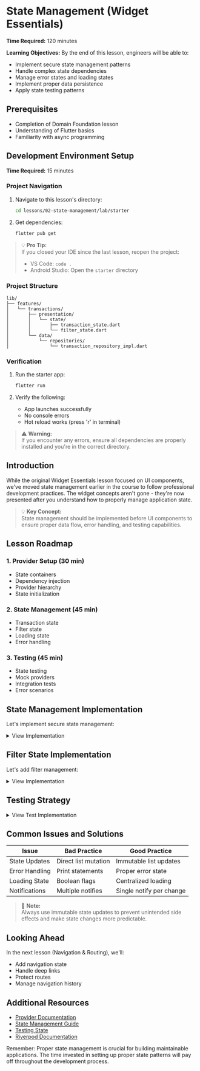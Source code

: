 # State Management (Widget Essentials)

**Time Required:** 120 minutes

**Learning Objectives:** By the end of this lesson, engineers will be able to:
- Implement secure state management patterns
- Handle complex state dependencies
- Manage error states and loading states
- Implement proper data persistence
- Apply state testing patterns


## Prerequisites
- Completion of Domain Foundation lesson
- Understanding of Flutter basics
- Familiarity with async programming


## Development Environment Setup
**Time Required:** 15 minutes

### Project Navigation
1. Navigate to this lesson's directory:
   ```bash
   cd lessons/02-state-management/lab/starter
   ```

2. Get dependencies:
   ```bash
   flutter pub get
   ```

> 💡 **Pro Tip:**  
> If you closed your IDE since the last lesson, reopen the project:
> - VS Code: `code .`
> - Android Studio: Open the `starter` directory

### Project Structure
```
lib/
├── features/
│   └── transactions/
│       ├── presentation/
│       │   └── state/
│       │       ├── transaction_state.dart
│       │       └── filter_state.dart
│       └── data/
│           └── repositories/
│               └── transaction_repository_impl.dart
```

### Verification
1. Run the starter app:
   ```bash
   flutter run
   ```

2. Verify the following:
   - App launches successfully
   - No console errors
   - Hot reload works (press 'r' in terminal)

> ⚠️ **Warning:**  
> If you encounter any errors, ensure all dependencies are properly installed and you're in the correct directory.


## Introduction
While the original Widget Essentials lesson focused on UI components, we've moved state management earlier in the course to follow professional development practices. The widget concepts aren't gone - they're now presented after you understand how to properly manage application state.

> 💡 **Key Concept:**  
> State management should be implemented before UI components to ensure proper data flow, error handling, and testing capabilities.


## Lesson Roadmap

### 1. Provider Setup (30 min)
- State containers
- Dependency injection
- Provider hierarchy
- State initialization

### 2. State Management (45 min)
- Transaction state
- Filter state
- Loading state
- Error handling

### 3. Testing (45 min)
- State testing
- Mock providers
- Integration tests
- Error scenarios


## State Management Implementation

Let's implement secure state management:

<details>
<summary>View Implementation</summary>

```dart
// lib/features/transactions/presentation/state/transaction_state.dart

class TransactionState extends ChangeNotifier {
    final TransactionRepository repository;
    List<Transaction> _transactions = [];
    bool _loading = false;
    String? _error;
    
    TransactionState({required this.repository}) {
        _loadInitialData();
    }
    
    // Getters with immutability
    List<Transaction> get transactions => 
        List.unmodifiable(_transactions);
    bool get loading => _loading;
    String? get error => _error;
    
    Future<void> _loadInitialData() async {
        try {
            _setLoading(true);
            final data = await repository.getTransactions();
            _transactions = data;
            _error = null;
        } catch (e) {
            _error = 'Failed to load transactions: $e';
        } finally {
            _setLoading(false);
        }
    }
    
    Future<void> refreshTransactions() async {
        try {
            _setLoading(true);
            final data = await repository.getTransactions();
            _transactions = data;
            _error = null;
        } catch (e) {
            _error = 'Failed to refresh transactions: $e';
        } finally {
            _setLoading(false);
        }
    }
    
    void _setLoading(bool value) {
        _loading = value;
        notifyListeners();
    }
    
    void _setError(String? value) {
        _error = value;
        notifyListeners();
    }
}

// Provider setup
final transactionProvider = ChangeNotifierProvider((ref) =>
    TransactionState(
        repository: ref.watch(repositoryProvider),
    ),
);
```

**Verification Steps:**
1. Initialize state with repository
2. Load initial data
3. Test refresh functionality
4. Verify error handling
</details>


## Filter State Implementation

Let's add filter management:

<details>
<summary>View Implementation</summary>

```dart
// lib/features/transactions/presentation/state/filter_state.dart

class FilterState extends ChangeNotifier {
    String? _searchQuery;
    DateTime? _startDate;
    DateTime? _endDate;
    String? _category;
    
    // Getters
    String? get searchQuery => _searchQuery;
    DateTime? get startDate => _startDate;
    DateTime? get endDate => _endDate;
    String? get category => _category;
    
    // Filter setters with validation
    void setSearchQuery(String? query) {
        if (_searchQuery == query) return;
        _searchQuery = query;
        notifyListeners();
    }
    
    void setDateRange(DateTime? start, DateTime? end) {
        if (start != null && end != null && start.isAfter(end)) {
            throw StateError('Start date cannot be after end date');
        }
        _startDate = start;
        _endDate = end;
        notifyListeners();
    }
    
    void setCategory(String? category) {
        if (_category == category) return;
        _category = category;
        notifyListeners();
    }
    
    void clearFilters() {
        _searchQuery = null;
        _startDate = null;
        _endDate = null;
        _category = null;
        notifyListeners();
    }
}

// Provider setup
final filterProvider = ChangeNotifierProvider((ref) => FilterState());
```

**Verification Steps:**
1. Set various filters
2. Test date validation
3. Clear filters
4. Verify notifications
</details>


## Testing Strategy

<details>
<summary>View Test Implementation</summary>

```dart
// test/features/transactions/presentation/state/transaction_state_test.dart

void main() {
    group('TransactionState', () {
        late MockRepository repository;
        late TransactionState state;
        
        setUp(() {
            repository = MockRepository();
            state = TransactionState(repository: repository);
        });
        
        test('loads initial data', () async {
            when(() => repository.getTransactions())
                .thenAnswer((_) async => [
                    Transaction(
                        id: '1',
                        amount: Money(value: 100),
                        description: 'Test',
                        date: DateTime.now(),
                        status: TransactionStatus.completed,
                    ),
                ]);
                
            // Initial load happens in constructor
            await Future.delayed(Duration.zero);
            
            expect(state.loading, false);
            expect(state.transactions.length, 1);
            expect(state.error, null);
        });
        
        test('handles load error', () async {
            when(() => repository.getTransactions())
                .thenThrow(Exception('Network error'));
                
            // Initial load happens in constructor
            await Future.delayed(Duration.zero);
            
            expect(state.loading, false);
            expect(state.transactions, isEmpty);
            expect(state.error, contains('Failed to load'));
        });
    });
}
```
</details>


## Common Issues and Solutions

| Issue | Bad Practice | Good Practice |
|-------|-------------|---------------|
| State Updates | Direct list mutation | Immutable list updates |
| Error Handling | Print statements | Proper error state |
| Loading State | Boolean flags | Centralized loading |
| Notifications | Multiple notifies | Single notify per change |

> 📝 **Note:**  
> Always use immutable state updates to prevent unintended side effects and make state changes more predictable.


## Looking Ahead

In the next lesson (Navigation & Routing), we'll:
- Add navigation state
- Handle deep links
- Protect routes
- Manage navigation history


## Additional Resources

- [Provider Documentation](https://pub.dev/packages/provider)
- [State Management Guide](https://flutter.dev/docs/development/data-and-backend/state-mgmt/intro)
- [Testing State](https://flutter.dev/docs/cookbook/testing/unit/mocking)
- [Riverpod Documentation](https://riverpod.dev/)

Remember: Proper state management is crucial for building maintainable applications. The time invested in setting up proper state patterns will pay off throughout the development process.
